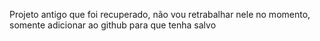 Projeto antigo que foi recuperado, não vou retrabalhar nele no momento, somente adicionar ao github para que tenha salvo
